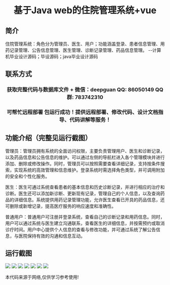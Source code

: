 <p><h1 align="center">基于Java web的住院管理系统+vue</h1></p>

## 简介
住院管理系统：角色分为管理员、医生、用户；功能涵盖登录、患者信息管理、用药记录管理、公告信息管理、医生管理、诊断记录管理、药品信息管理。    --计算机毕业设计源码；毕设源码；java毕业设计源码


## 联系方式
<p><h3 align="center">获取完整代码与数据库文件 + 微信：deepguan QQ: 86050149 QQ群: 783742310</h3></p>
<p><h3 align="center">可帮忙远程部署 包运行成功！提供远程部署、修改代码、设计文档指导、代码讲解等服务！</h3></p>

## 功能介绍（完整见运行截图）
管理员：管理员拥有系统的全面访问权限，主要负责管理用户、医生和诊断记录，以及药品信息和公告信息的维护。可以通过左侧的导航栏进入各个管理模块并进行添加、删除或修改操作。同时，管理员可以按照需要查看详细记录，支持按条件搜索，实现系统的高效管理和信息维护。登录系统时需选择角色类型，并可调用附加的安全和个性化服务。

医生：医生可通过系统查看患者的基本信息和历史诊断记录，并进行相应的治疗和诊断。医生还可以添加新诊断、更新现有记录，管理自己的个人信息，以及查询药品的详细信息。系统提供用药记录管理功能，允许医生查看已开具的药品信息，还可删除或新增记录，提高医疗服务的响应速度和准确性。

普通用户：普通用户可注册并登录系统，查看自己的诊断记录和用药信息。同时，用户可以通过系统与医生建立沟通联系，查看医生的详细信息，并按需预约或取消诊疗时间。用户中心提供个人信息的查看与修改功能，并可通过系统了解公告信息，与医院保持有效的沟通和信息互动。


## 运行截图
![](https://bs-1329754181.cos.ap-shanghai.myqcloud.com/ssm/InpatientManagementSystem/img/001.jpg)
![](https://bs-1329754181.cos.ap-shanghai.myqcloud.com/ssm/InpatientManagementSystem/img/002.jpg)
![](https://bs-1329754181.cos.ap-shanghai.myqcloud.com/ssm/InpatientManagementSystem/img/003.jpg)
![](https://bs-1329754181.cos.ap-shanghai.myqcloud.com/ssm/InpatientManagementSystem/img/004.jpg)
![](https://bs-1329754181.cos.ap-shanghai.myqcloud.com/ssm/InpatientManagementSystem/img/005.jpg)
![](https://bs-1329754181.cos.ap-shanghai.myqcloud.com/ssm/InpatientManagementSystem/img/006.jpg)
![](https://bs-1329754181.cos.ap-shanghai.myqcloud.com/ssm/InpatientManagementSystem/img/007.jpg)

<p>本代码来源于网络,仅供学习参考使用!</p>
